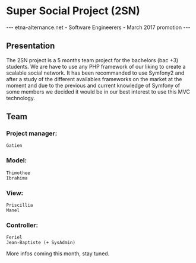# Super Social Project (2SN) 
--- etna-alternance.net - Software Engineerers - March 2017 promotion ---

## Presentation
The 2SN project is a 5 months team project for the bachelors (bac +3) students.
We are have to use any PHP framework of our liking to create a scalable social network.
It has been recommanded to use Symfony2 and after a study of the different availables frameworks
on the market at the moment and due to the previous and current knowledge of Symfony of some members
we decided it would be in our best interest to use this MVC technology. 

## Team
### Project manager:
	Gatien

### Model:
	Thimothee
	Ibrahima

### View:
	Priscillia
	Manel

### Controller:
	Feriel
	Jean-Baptiste (+ SysAdmin)


More infos coming this month, stay tuned.
